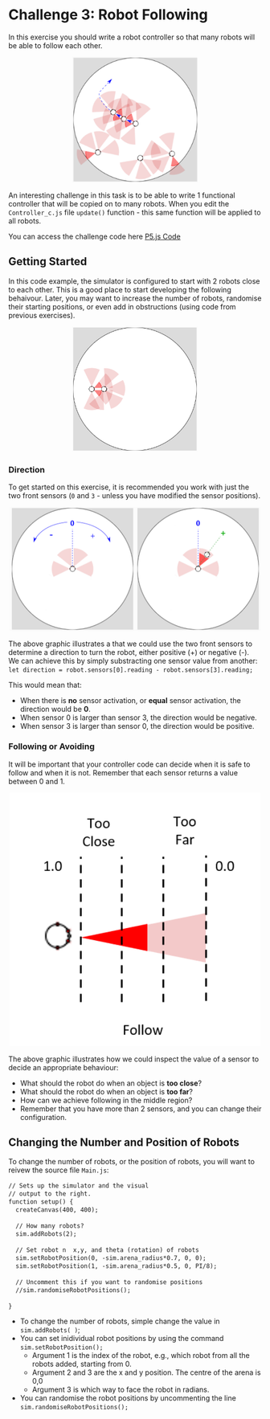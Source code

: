 # Challenge 3: Robot Following

In this exercise you should write a robot controller so that many robots will be able to follow each other.  

<p align="center">
<img src="https://github.com/paulodowd/SummerSchool2022/blob/main/images/p5_following.png?raw=true" width=250>
  </p>


An interesting challenge in this task is to be able to write 1 functional controller that will be copied on to many robots.  When you edit the `Controller_c.js` file `update()` function - this same function will be applied to all robots.

You can access the challenge code here <a href="https://editor.p5js.org/paulodowd_uob/sketches/p43gsxC2y">P5.js Code</a>

## Getting Started

In this code example, the simulator is configured to start with 2 robots close to each other.  This is a good place to start developing the following behaivour.  Later, you may want to increase the number of robots, randomise their starting positions, or even add in obstructions (using code from previous exercises).


<p align="center">
  <img src="https://github.com/paulodowd/SummerSchool2022/blob/main/images/p5_following_start.png?raw=true" width=250>
  </p>

### Direction

To get started on this exercise, it is recommended you work with just the two front sensors (`0` and `3` - unless you have modified the sensor positions).

<p align="center">
  <img src="https://github.com/paulodowd/SummerSchool2022/blob/main/images/p5_sensor_dir.png?raw=true" width=500>
  </p>
  
The above graphic illustrates a that we could use the two front sensors to determine a direction to turn the robot, either positive (+) or negative (-).  We can achieve this by simply substracting one sensor value from another:  
`let direction = robot.sensors[0].reading - robot.sensors[3].reading;`

This would mean that:
- When there is **no** sensor activation, or **equal** sensor activation, the direction would be **0**.
- When sensor 0 is larger than sensor 3, the direction would be negative.
- When sensor 3 is larger than sensor 0, the direction would be positive.

### Following or Avoiding

It will be important that your controller code can decide when it is safe to follow and when it is not.  Remember that each sensor returns a value between 0 and 1.

<p align="center">
  <img src="https://github.com/paulodowd/SummerSchool2022/blob/main/images/p5_sensor_bands.png?raw=true" width=500>
  </p>

The above graphic illustrates how we could inspect the value of a sensor to decide an appropriate behaviour:
- What should the robot do when an object is **too close**?
- What should the robot do when an object is **too far**?
- How can we achieve following in the middle region?
- Remember that you have more than 2 sensors, and you can change their configuration.

## Changing the Number and Position of Robots

To change the number of robots, or the position of robots, you will want to reivew the source file `Main.js`:

```
// Sets up the simulator and the visual
// output to the right.
function setup() {
  createCanvas(400, 400);

  // How many robots?
  sim.addRobots(2);
  
  // Set robot n  x,y, and theta (rotation) of robots
  sim.setRobotPosition(0, -sim.arena_radius*0.7, 0, 0);
  sim.setRobotPosition(1, -sim.arena_radius*0.5, 0, PI/8);
  
  // Uncomment this if you want to randomise positions
  //sim.randomiseRobotPositions();

}
```

- To change the number of robots, simple change the value in `sim.addRobots( )`;
- You can set inidividual robot positions by using the command `sim.setRobotPosition();`
  - Argument 1 is the index of the robot, e.g., which robot from all the robots added, starting from 0.
  - Argument 2 and 3 are the x and y position.  The centre of the arena is 0,0
  - Argument 3 is which way to face the robot in radians.
- You can randomise the robot positions by uncommenting the line `sim.randomiseRobotPositions();`
